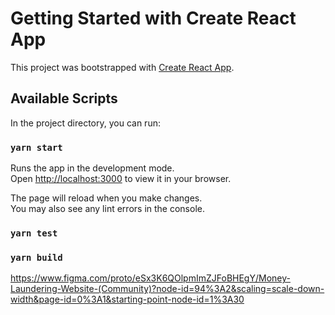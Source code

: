 # Getting Started with Create React App

This project was bootstrapped with [Create React App](https://github.com/facebook/create-react-app).

## Available Scripts

In the project directory, you can run:

### `yarn start`

Runs the app in the development mode.\
Open [http://localhost:3000](http://localhost:3000) to view it in your browser.

The page will reload when you make changes.\
You may also see any lint errors in the console.

### `yarn test`

### `yarn build`

https://www.figma.com/proto/eSx3K6QOlpmImZJFoBHEgY/Money-Laundering-Website-(Community)?node-id=94%3A2&scaling=scale-down-width&page-id=0%3A1&starting-point-node-id=1%3A30

